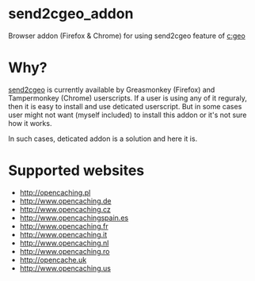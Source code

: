 # send2cgeo_addon
Browser addon (Firefox &amp; Chrome) for using send2cgeo feature of [c:geo](http://www.cgeo.org/)

# Why?

[send2cgeo](http://www.cgeo.org/send2cgeo.html) is currently available by Greasmonkey (Firefox) and Tampermonkey (Chrome) userscripts.
If a user is using any of it reguraly, then it is easy to install and use deticated userscript.
But in some cases user might not want (myself included) to install this addon or it's not sure how it works.

In such cases, deticated addon is a solution and here it is.

# Supported websites

* http://opencaching.pl
* http://www.opencaching.de
* http://www.opencaching.cz
* http://www.opencachingspain.es
* http://www.opencaching.fr
* http://www.opencaching.it
* http://www.opencaching.nl
* http://www.opencaching.ro
* http://opencache.uk
* http://www.opencaching.us
